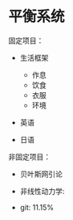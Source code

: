 # 平衡系统

固定项目：

* 生活框架

    * 作息
    * 饮食
    * 衣服
    * 环境

* 英语

* 日语

非固定项目：

* 贝叶斯网引论

* 非线性动力学: 

* git: 11.15%